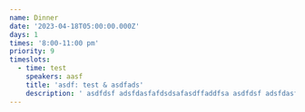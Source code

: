 ```yaml
---
name: Dinner
date: '2023-04-18T05:00:00.000Z'
days: 1
times: '8:00-11:00 pm'
priority: 9
timeslots:
  - time: test
    speakers: aasf
    title: 'asdf: test & asdfads'
    description: ' asdfdsf adsfdasfafdsdsafasdffaddfsa asdfdsf adsfdasfafdsdsafasdffaddfsaasdfdsf adsfdasfafdsdsafasdffaddfsa asdfdsf adsfdasfafdsdsafasdffaddfsa asdfdsf adsfdasfafdsdsafasdffaddfsa asdfdsf adsfdasfafdsdsafasdffaddfsa asdfdsf adsfdasfafdsdsafasdffaddfsa asdfdsf adsfdasfafdsdsafasdffaddfsa asdfdsf adsfdasfafdsdsafasdffaddfsa asdfdsf adsfdasfafdsdsafasdffaddfsa asdfdsf adsfdasfafdsdsafasdffaddfsa asdfdsf adsfdasfafdsdsafasdffaddfsa asdfdsf adsfdasfafdsdsafasdffaddfsa asdfdsf adsfdasfafdsdsafasdffaddfsa asdfdsf adsfdasfafdsdsafasdffaddfsa asdfdsf adsfdasfafdsdsafasdffaddfsa asdfdsf adsfdasfafdsdsafasdffaddfsa asdfdsf adsfdasfafdsdsafasdffaddfsa asdfdsf adsfdasfafdsdsafasdffaddfsa asdfdsf adsfdasfafdsdsafasdffaddfsa asdfdsf adsfdasfafdsdsafasdffaddfsa asdfdsf adsfdasfafdsdsafasdffaddfsa asdfdsf adsfdasfafdsdsafasdffaddfsa asdfdsf adsfdasfafdsdsafasdffaddfsa asdfdsf adsfdasfafdsdsafasdffaddfsa asdfdsf adsfdasfafdsdsafasdffaddfsa asdfdsf adsfdasfafdsdsafasdffaddfsa asdfdsf adsfdasfafdsdsafasdffaddfsa asdfdsf adsfdasfafdsdsafasdffaddfsa asdfdsf adsfdasfafdsdsafasdffaddfsa asdfdsf adsfdasfafdsdsafasdffaddfsa asdfdsf adsfdasfafdsdsafasdffaddfsa asdfdsf adsfdasfafdsdsafasdffaddfsa asdfdsf adsfdasfafdsdsafasdffaddfsa asdfdsf adsfdasfafdsdsafasdffaddfsa asdfdsf adsfdasfafdsdsafasdffaddfsa asdfdsf adsfdasfafdsdsafasdffaddfsa asdfdsf adsfdasfafdsdsafasdffaddfsa asdfdsf adsfdasfafdsdsafasdffaddfsa asdfdsf adsfdasfafdsdsafasdffaddfsa asdfdsf adsfdasfafdsdsafasdffaddfsa asdfdsf adsfdasfafdsdsafasdffaddfsa asdfdsf adsfdasfafdsdsafasdffaddfsa asdfdsf adsfdasfafdsdsafasdffaddfsa asdfdsf adsfdasfafdsdsafasdffaddfsa asdfdsf adsfdasfafdsdsafasdffaddfsa asdfdsf adsfdasfafdsdsafasdffaddfsa asdfdsf adsfdasfafdsdsafasdffaddfsa asdfdsf adsfdasfafdsdsafasdffaddfsa asdfdsf adsfdasfafdsdsafasdffaddfsa asdfdsf adsfdasfafdsdsafasdffaddfsa asdfdsf adsfdasfafdsdsafasdffaddfsa asdfdsf adsfdasfafdsdsafasdffaddfsa asdfdsf adsfdasfafdsdsafasdffaddfsa asdfdsf adsfdasfafdsdsafasdffaddfsa asdfdsf adsfdasfafdsdsafasdffaddfsa asdfdsf adsfdasfafdsdsafasdffaddfsa asdfdsf adsfdasfafdsdsafasdffaddfsa asdfdsf adsfdasfafdsdsafasdffaddfsa asdfdsf adsfdasfafdsdsafasdffaddfsa asdfdsf adsfdasfafdsdsafasdffaddfsa asdfdsf adsfdasfafdsdsafasdffaddfsa asdfdsf adsfdasfafdsdsafasdffaddfsa asdfdsf adsfdasfafdsdsafasdffaddfsa asdfdsf adsfdasfafdsdsafasdffaddfsa asdfdsf adsfdasfafdsdsafasdffaddfsaasdfdsf adsfdasfafdsdsafasdffaddfsa asdfdsf adsfdasfafdsdsafasdffaddfsa asdfdsf adsfdasfafdsdsafasdffaddfsa asdfdsf adsfdasfafdsdsafasdffaddfsa asdfdsf adsfdasfafdsdsafasdffaddfsa asdfdsf adsfdasfafdsdsafasdffaddfsa asdfdsf adsfdasfafdsdsafasdffaddfsa asdfdsf adsfdasfafdsdsafasdffaddfsa asdfdsf adsfdasfafdsdsafasdffaddfsa asdfdsf adsfdasfafdsdsafasdffaddfsa asdfdsf adsfdasfafdsdsafasdffaddfsa asdfdsf adsfdasfafdsdsafasdffaddfsa asdfdsf adsfdasfafdsdsafasdffaddfsa asdfdsf adsfdasfafdsdsafasdffaddfsa asdfdsf adsfdasfafdsdsafasdffaddfsa asdfdsf adsfdasfafdsdsafasdffaddfsa asdfdsf adsfdasfafdsdsafasdffaddfsa asdfdsf adsfdasfafdsdsafasdffaddfsa asdfdsf adsfdasfafdsdsafasdffaddfsa asdfdsf adsfdasfafdsdsafasdffaddfsa asdfdsf adsfdasfafdsdsafasdffaddfsa asdfdsf adsfdasfafdsdsafasdffaddfsa asdfdsf adsfdasfafdsdsafasdffaddfsa asdfdsf adsfdasfafdsdsafasdffaddfsa asdfdsf adsfdasfafdsdsafasdffaddfsa asdfdsf adsfdasfafdsdsafasdffaddfsa asdfdsf adsfdasfafdsdsafasdffaddfsa asdfdsf adsfdasfafdsdsafasdffaddfsa asdfdsf adsfdasfafdsdsafasdffaddfsa asdfdsf adsfdasfafdsdsafasdffaddfsa asdfdsf adsfdasfafdsdsafasdffaddfsa asdfdsf adsfdasfafdsdsafasdffaddfsa asdfdsf adsfdasfafdsdsafasdffaddfsa asdfdsf adsfdasfafdsdsafasdffaddfsa asdfdsf adsfdasfafdsdsafasdffaddfsa asdfdsf adsfdasfafdsdsafasdffaddfsa asdfdsf adsfdasfafdsdsafasdffaddfsa asdfdsf adsfdasfafdsdsafasdffaddfsa asdfdsf adsfdasfafdsdsafasdffaddfsa asdfdsf adsfdasfafdsdsafasdffaddfsa asdfdsf adsfdasfafdsdsafasdffaddfsa asdfdsf adsfdasfafdsdsafasdffaddfsa asdfdsf adsfdasfafdsdsafasdffaddfsa asdfdsf adsfdasfafdsdsafasdffaddfsa asdfdsf adsfdasfafdsdsafasdffaddfsa asdfdsf adsfdasfafdsdsafasdffaddfsa asdfdsf adsfdasfafdsdsafasdffaddfsa asdfdsf adsfdasfafdsdsafasdffaddfsa asdfdsf adsfdasfafdsdsafasdffaddfsa asdfdsf adsfdasfafdsdsafasdffaddfsa asdfdsf adsfdasfafdsdsafasdffaddfsa asdfdsf adsfdasfafdsdsafasdffaddfsa asdfdsf adsfdasfafdsdsafasdffaddfsa asdfdsf adsfdasfafdsdsafasdffaddfsa asdfdsf adsfdasfafdsdsafasdffaddfsa asdfdsf adsfdasfafdsdsafasdffaddfsa asdfdsf adsfdasfafdsdsafasdffaddfsa asdfdsf adsfdasfafdsdsafasdffaddfsa asdfdsf adsfdasfafdsdsafasdffaddfsa asdfdsf adsfdasfafdsdsafasdffaddfsa asdfdsf adsfdasfafdsdsafasdffaddfsa asdfdsf adsfdasfafdsdsafasdffaddfsa asdfdsf adsfdasfafdsdsafasdffaddfsa asdfdsf adsfdasfafdsdsafasdffaddfsaasdfdsf adsfdasfafdsdsafasdffaddfsa asdfdsf adsfdasfafdsdsafasdffaddfsa asdfdsf adsfdasfafdsdsafasdffaddfsa asdfdsf adsfdasfafdsdsafasdffaddfsa asdfdsf adsfdasfafdsdsafasdffaddfsa asdfdsf adsfdasfafdsdsafasdffaddfsa asdfdsf adsfdasfafdsdsafasdffaddfsa asdfdsf adsfdasfafdsdsafasdffaddfsa asdfdsf adsfdasfafdsdsafasdffaddfsa asdfdsf adsfdasfafdsdsafasdffaddfsa asdfdsf adsfdasfafdsdsafasdffaddfsa asdfdsf adsfdasfafdsdsafasdffaddfsa asdfdsf adsfdasfafdsdsafasdffaddfsa asdfdsf adsfdasfafdsdsafasdffaddfsa asdfdsf adsfdasfafdsdsafasdffaddfsa asdfdsf adsfdasfafdsdsafasdffaddfsa asdfdsf adsfdasfafdsdsafasdffaddfsa asdfdsf adsfdasfafdsdsafasdffaddfsa asdfdsf adsfdasfafdsdsafasdffaddfsa asdfdsf adsfdasfafdsdsafasdffaddfsa asdfdsf adsfdasfafdsdsafasdffaddfsa asdfdsf adsfdasfafdsdsafasdffaddfsa asdfdsf adsfdasfafdsdsafasdffaddfsa asdfdsf adsfdasfafdsdsafasdffaddfsa asdfdsf adsfdasfafdsdsafasdffaddfsa asdfdsf adsfdasfafdsdsafasdffaddfsa asdfdsf adsfdasfafdsdsafasdffaddfsa asdfdsf adsfdasfafdsdsafasdffaddfsa asdfdsf adsfdasfafdsdsafasdffaddfsa asdfdsf adsfdasfafdsdsafasdffaddfsa asdfdsf adsfdasfafdsdsafasdffaddfsa asdfdsf adsfdasfafdsdsafasdffaddfsa asdfdsf adsfdasfafdsdsafasdffaddfsa asdfdsf adsfdasfafdsdsafasdffaddfsa asdfdsf adsfdasfafdsdsafasdffaddfsa asdfdsf adsfdasfafdsdsafasdffaddfsa asdfdsf adsfdasfafdsdsafasdffaddfsa asdfdsf adsfdasfafdsdsafasdffaddfsa asdfdsf adsfdasfafdsdsafasdffaddfsa asdfdsf adsfdasfafdsdsafasdffaddfsa asdfdsf adsfdasfafdsdsafasdffaddfsa asdfdsf adsfdasfafdsdsafasdffaddfsa asdfdsf adsfdasfafdsdsafasdffaddfsa asdfdsf adsfdasfafdsdsafasdffaddfsa asdfdsf adsfdasfafdsdsafasdffaddfsa asdfdsf adsfdasfafdsdsafasdffaddfsa asdfdsf adsfdasfafdsdsafasdffaddfsa asdfdsf adsfdasfafdsdsafasdffaddfsa asdfdsf adsfdasfafdsdsafasdffaddfsa asdfdsf adsfdasfafdsdsafasdffaddfsa asdfdsf adsfdasfafdsdsafasdffaddfsa asdfdsf adsfdasfafdsdsafasdffaddfsa asdfdsf adsfdasfafdsdsafasdffaddfsa asdfdsf adsfdasfafdsdsafasdffaddfsa asdfdsf adsfdasfafdsdsafasdffaddfsa asdfdsf adsfdasfafdsdsafasdffaddfsa asdfdsf adsfdasfafdsdsafasdffaddfsa asdfdsf adsfdasfafdsdsafasdffaddfsa asdfdsf adsfdasfafdsdsafasdffaddfsa asdfdsf adsfdasfafdsdsafasdffaddfsa asdfdsf adsfdasfafdsdsafasdffaddfsa asdfdsf adsfdasfafdsdsafasdffaddfsa asdfdsf adsfdasfafdsdsafasdffaddfsa asdfdsf adsfdasfafdsdsafasdffaddfsaasdfdsf adsfdasfafdsdsafasdffaddfsa asdfdsf adsfdasfafdsdsafasdffaddfsa asdfdsf adsfdasfafdsdsafasdffaddfsa asdfdsf adsfdasfafdsdsafasdffaddfsa asdfdsf adsfdasfafdsdsafasdffaddfsa asdfdsf adsfdasfafdsdsafasdffaddfsa asdfdsf adsfdasfafdsdsafasdffaddfsa asdfdsf adsfdasfafdsdsafasdffaddfsa asdfdsf adsfdasfafdsdsafasdffaddfsa asdfdsf adsfdasfafdsdsafasdffaddfsa asdfdsf adsfdasfafdsdsafasdffaddfsa asdfdsf adsfdasfafdsdsafasdffaddfsa asdfdsf adsfdasfafdsdsafasdffaddfsa asdfdsf adsfdasfafdsdsafasdffaddfsa asdfdsf adsfdasfafdsdsafasdffaddfsa asdfdsf adsfdasfafdsdsafasdffaddfsa asdfdsf adsfdasfafdsdsafasdffaddfsa asdfdsf adsfdasfafdsdsafasdffaddfsa asdfdsf adsfdasfafdsdsafasdffaddfsa asdfdsf adsfdasfafdsdsafasdffaddfsa asdfdsf adsfdasfafdsdsafasdffaddfsa asdfdsf adsfdasfafdsdsafasdffaddfsa asdfdsf adsfdasfafdsdsafasdffaddfsa asdfdsf adsfdasfafdsdsafasdffaddfsa asdfdsf adsfdasfafdsdsafasdffaddfsa asdfdsf adsfdasfafdsdsafasdffaddfsa asdfdsf adsfdasfafdsdsafasdffaddfsa asdfdsf adsfdasfafdsdsafasdffaddfsa asdfdsf adsfdasfafdsdsafasdffaddfsa asdfdsf adsfdasfafdsdsafasdffaddfsa asdfdsf adsfdasfafdsdsafasdffaddfsa asdfdsf adsfdasfafdsdsafasdffaddfsa asdfdsf adsfdasfafdsdsafasdffaddfsa asdfdsf adsfdasfafdsdsafasdffaddfsa asdfdsf adsfdasfafdsdsafasdffaddfsa asdfdsf adsfdasfafdsdsafasdffaddfsa asdfdsf adsfdasfafdsdsafasdffaddfsa asdfdsf adsfdasfafdsdsafasdffaddfsa asdfdsf adsfdasfafdsdsafasdffaddfsa asdfdsf adsfdasfafdsdsafasdffaddfsa asdfdsf adsfdasfafdsdsafasdffaddfsa asdfdsf adsfdasfafdsdsafasdffaddfsa asdfdsf adsfdasfafdsdsafasdffaddfsa asdfdsf adsfdasfafdsdsafasdffaddfsa asdfdsf adsfdasfafdsdsafasdffaddfsa asdfdsf adsfdasfafdsdsafasdffaddfsa asdfdsf adsfdasfafdsdsafasdffaddfsa asdfdsf adsfdasfafdsdsafasdffaddfsa asdfdsf adsfdasfafdsdsafasdffaddfsa asdfdsf adsfdasfafdsdsafasdffaddfsa asdfdsf adsfdasfafdsdsafasdffaddfsa asdfdsf adsfdasfafdsdsafasdffaddfsa asdfdsf adsfdasfafdsdsafasdffaddfsa asdfdsf adsfdasfafdsdsafasdffaddfsa asdfdsf adsfdasfafdsdsafasdffaddfsa asdfdsf adsfdasfafdsdsafasdffaddfsa asdfdsf adsfdasfafdsdsafasdffaddfsa asdfdsf adsfdasfafdsdsafasdffaddfsa asdfdsf adsfdasfafdsdsafasdffaddfsa asdfdsf adsfdasfafdsdsafasdffaddfsa asdfdsf adsfdasfafdsdsafasdffaddfsa asdfdsf adsfdasfafdsdsafasdffaddfsa asdfdsf adsfdasfafdsdsafasdffaddfsa asdfdsf adsfdasfafdsdsafasdffaddfsaasdfdsf adsfdasfafdsdsafasdffaddfsa asdfdsf adsfdasfafdsdsafasdffaddfsa asdfdsf adsfdasfafdsdsafasdffaddfsa asdfdsf adsfdasfafdsdsafasdffaddfsa asdfdsf adsfdasfafdsdsafasdffaddfsa asdfdsf adsfdasfafdsdsafasdffaddfsa asdfdsf adsfdasfafdsdsafasdffaddfsa asdfdsf adsfdasfafdsdsafasdffaddfsa asdfdsf adsfdasfafdsdsafasdffaddfsa asdfdsf adsfdasfafdsdsafasdffaddfsa asdfdsf adsfdasfafdsdsafasdffaddfsa asdfdsf adsfdasfafdsdsafasdffaddfsa asdfdsf adsfdasfafdsdsafasdffaddfsa asdfdsf adsfdasfafdsdsafasdffaddfsa asdfdsf adsfdasfafdsdsafasdffaddfsa asdfdsf adsfdasfafdsdsafasdffaddfsa asdfdsf adsfdasfafdsdsafasdffaddfsa asdfdsf adsfdasfafdsdsafasdffaddfsa asdfdsf adsfdasfafdsdsafasdffaddfsa asdfdsf adsfdasfafdsdsafasdffaddfsa asdfdsf adsfdasfafdsdsafasdffaddfsa asdfdsf adsfdasfafdsdsafasdffaddfsa asdfdsf adsfdasfafdsdsafasdffaddfsa asdfdsf adsfdasfafdsdsafasdffaddfsa asdfdsf adsfdasfafdsdsafasdffaddfsa asdfdsf adsfdasfafdsdsafasdffaddfsa asdfdsf adsfdasfafdsdsafasdffaddfsa asdfdsf adsfdasfafdsdsafasdffaddfsa asdfdsf adsfdasfafdsdsafasdffaddfsa asdfdsf adsfdasfafdsdsafasdffaddfsa asdfdsf adsfdasfafdsdsafasdffaddfsa asdfdsf adsfdasfafdsdsafasdffaddfsa asdfdsf adsfdasfafdsdsafasdffaddfsa asdfdsf adsfdasfafdsdsafasdffaddfsa asdfdsf adsfdasfafdsdsafasdffaddfsa asdfdsf adsfdasfafdsdsafasdffaddfsa asdfdsf adsfdasfafdsdsafasdffaddfsa asdfdsf adsfdasfafdsdsafasdffaddfsa asdfdsf adsfdasfafdsdsafasdffaddfsa asdfdsf adsfdasfafdsdsafasdffaddfsa asdfdsf adsfdasfafdsdsafasdffaddfsa asdfdsf adsfdasfafdsdsafasdffaddfsa asdfdsf adsfdasfafdsdsafasdffaddfsa asdfdsf adsfdasfafdsdsafasdffaddfsa asdfdsf adsfdasfafdsdsafasdffaddfsa asdfdsf adsfdasfafdsdsafasdffaddfsa asdfdsf adsfdasfafdsdsafasdffaddfsa asdfdsf adsfdasfafdsdsafasdffaddfsa asdfdsf adsfdasfafdsdsafasdffaddfsa asdfdsf adsfdasfafdsdsafasdffaddfsa asdfdsf adsfdasfafdsdsafasdffaddfsa asdfdsf adsfdasfafdsdsafasdffaddfsa asdfdsf adsfdasfafdsdsafasdffaddfsa asdfdsf adsfdasfafdsdsafasdffaddfsa asdfdsf adsfdasfafdsdsafasdffaddfsa asdfdsf adsfdasfafdsdsafasdffaddfsa asdfdsf adsfdasfafdsdsafasdffaddfsa asdfdsf adsfdasfafdsdsafasdffaddfsa asdfdsf adsfdasfafdsdsafasdffaddfsa asdfdsf adsfdasfafdsdsafasdffaddfsa asdfdsf adsfdasfafdsdsafasdffaddfsa asdfdsf adsfdasfafdsdsafasdffaddfsaasdfdsf adsfdasfafdsdsafasdffaddfsa asdfdsf adsfdasfafdsdsafasdffaddfsaasdfdsf adsfdasfafdsdsafasdffaddfsa asdfdsf adsfdasfafdsdsafasdffaddfsa asdfdsf adsfdasfafdsdsafasdffaddfsa asdfdsf adsfdasfafdsdsafasdffaddfsa asdfdsf adsfdasfafdsdsafasdffaddfsa asdfdsf adsfdasfafdsdsafasdffaddfsa asdfdsf adsfdasfafdsdsafasdffaddfsa asdfdsf adsfdasfafdsdsafasdffaddfsa asdfdsf adsfdasfafdsdsafasdffaddfsa asdfdsf adsfdasfafdsdsafasdffaddfsa asdfdsf adsfdasfafdsdsafasdffaddfsa asdfdsf adsfdasfafdsdsafasdffaddfsa asdfdsf adsfdasfafdsdsafasdffaddfsa asdfdsf adsfdasfafdsdsafasdffaddfsa asdfdsf adsfdasfafdsdsafasdffaddfsa asdfdsf adsfdasfafdsdsafasdffaddfsa asdfdsf adsfdasfafdsdsafasdffaddfsa asdfdsf adsfdasfafdsdsafasdffaddfsa asdfdsf adsfdasfafdsdsafasdffaddfsa asdfdsf adsfdasfafdsdsafasdffaddfsa asdfdsf adsfdasfafdsdsafasdffaddfsa asdfdsf adsfdasfafdsdsafasdffaddfsa asdfdsf adsfdasfafdsdsafasdffaddfsa asdfdsf adsfdasfafdsdsafasdffaddfsa asdfdsf adsfdasfafdsdsafasdffaddfsa asdfdsf adsfdasfafdsdsafasdffaddfsa asdfdsf adsfdasfafdsdsafasdffaddfsa asdfdsf adsfdasfafdsdsafasdffaddfsa asdfdsf adsfdasfafdsdsafasdffaddfsa asdfdsf adsfdasfafdsdsafasdffaddfsa asdfdsf adsfdasfafdsdsafasdffaddfsa asdfdsf adsfdasfafdsdsafasdffaddfsa asdfdsf adsfdasfafdsdsafasdffaddfsa asdfdsf adsfdasfafdsdsafasdffaddfsa asdfdsf adsfdasfafdsdsafasdffaddfsa asdfdsf adsfdasfafdsdsafasdffaddfsa asdfdsf adsfdasfafdsdsafasdffaddfsa asdfdsf adsfdasfafdsdsafasdffaddfsa asdfdsf adsfdasfafdsdsafasdffaddfsa asdfdsf adsfdasfafdsdsafasdffaddfsa asdfdsf adsfdasfafdsdsafasdffaddfsa asdfdsf adsfdasfafdsdsafasdffaddfsa asdfdsf adsfdasfafdsdsafasdffaddfsa asdfdsf adsfdasfafdsdsafasdffaddfsa asdfdsf adsfdasfafdsdsafasdffaddfsa asdfdsf adsfdasfafdsdsafasdffaddfsa asdfdsf adsfdasfafdsdsafasdffaddfsa asdfdsf adsfdasfafdsdsafasdffaddfsa asdfdsf adsfdasfafdsdsafasdffaddfsa asdfdsf adsfdasfafdsdsafasdffaddfsa asdfdsf adsfdasfafdsdsafasdffaddfsa asdfdsf adsfdasfafdsdsafasdffaddfsa asdfdsf adsfdasfafdsdsafasdffaddfsa asdfdsf adsfdasfafdsdsafasdffaddfsa asdfdsf adsfdasfafdsdsafasdffaddfsa asdfdsf adsfdasfafdsdsafasdffaddfsa asdfdsf adsfdasfafdsdsafasdffaddfsa asdfdsf adsfdasfafdsdsafasdffaddfsa asdfdsf adsfdasfafdsdsafasdffaddfsa asdfdsf adsfdasfafdsdsafasdffaddfsa asdfdsf adsfdasfafdsdsafasdffaddfsa asdfdsf adsfdasfafdsdsafasdffaddfsa'
---
```




